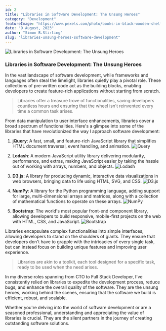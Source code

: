 ```yaml
---
id: 2
title: "Libraries in Software Development: The Unsung Heroes"
category: "Development"
featureImage: "https://www.pexels.com/photo/books-in-black-wooden-shelf-159711/"
date: "9 August, 2023"
author: "Simon B.Stirling"
slug: "libraries-unsung-heroes-software-development"
---
```


![Libraries in Software Development: The Unsung Heroes](https://www.pexels.com/photo/books-in-black-wooden-shelf-159711/)

### Libraries in Software Development: The Unsung Heroes

In the vast landscape of software development, while frameworks and languages often steal the limelight, libraries quietly play a pivotal role. These collections of pre-written code act as the building blocks, enabling developers to create feature-rich applications without starting from scratch.

> Libraries offer a treasure trove of functionalities, saving developers countless hours and ensuring that the wheel isn't reinvented every time a common task arises.

From data manipulation to user interface enhancements, libraries cover a broad spectrum of functionalities. Here's a glimpse into some of the libraries that have revolutionized the way I approach software development:

1. **jQuery**: A fast, small, and feature-rich JavaScript library that simplifies HTML document traversal, event handling, and animation. ![jQuery](https://www.pexels.com/photo/turned-on-computer-monitor-159219/)

2. **Lodash**: A modern JavaScript utility library delivering modularity, performance, and extras, making JavaScript easier by taking the hassle out of working with arrays, numbers, and objects. ![Lodash](https://www.pexels.com/photo/round-grey-and-black-analog-wall-clock-1172355/)

3. **D3.js**: A library for producing dynamic, interactive data visualizations in web browsers, bringing data to life using HTML, SVG, and CSS. ![D3.js](https://www.pexels.com/photo/black-and-white-code-coding-computer-574070/)

4. **NumPy**: A library for the Python programming language, adding support for large, multi-dimensional arrays and matrices, along with a collection of mathematical functions to operate on these arrays. ![NumPy](https://www.pexels.com/photo/turned-on-flat-screen-computer-monitor-735911/)

5. **Bootstrap**: The world's most popular front-end component library, allowing developers to build responsive, mobile-first projects on the web with HTML, CSS, and JavaScript. ![Bootstrap](https://www.pexels.com/photo/working-macbook-computer-keyboard-34577/)

Libraries encapsulate complex functionalities into simple interfaces, allowing developers to stand on the shoulders of giants. They ensure that developers don't have to grapple with the intricacies of every single task, but can instead focus on building unique features and improving user experience.

> Libraries are akin to a toolkit, each tool designed for a specific task, ready to be used when the need arises.

In my diverse roles spanning from CTO to Full Stack Developer, I've consistently relied on libraries to expedite the development process, reduce bugs, and enhance the overall quality of the software. They are the unsung heroes, working behind the scenes, ensuring that the software we build is efficient, robust, and scalable.

Whether you're delving into the world of software development or are a seasoned professional, understanding and appreciating the value of libraries is crucial. They are the silent partners in the journey of creating outstanding software solutions.
